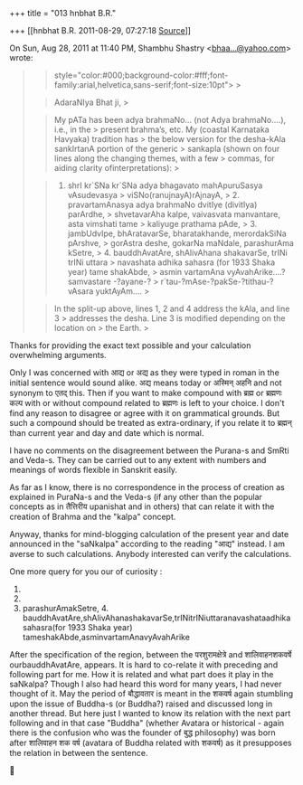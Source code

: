 +++
title = "013 hnbhat B.R."

+++
[[hnbhat B.R.	2011-08-29, 07:27:18 [Source](https://groups.google.com/g/samskrita/c/bg6qj2kX5Ro)]]



On Sun, Aug 28, 2011 at 11:40 PM, Shambhu Shastry \<[bhaa...@yahoo.com]()\> wrote:  

> 
> >  style="color:#000;background-color:#fff;font-family:arial,helvetica,sans-serif;font-size:10pt"> >
> 
> > 
> > AdaraNIya Bhat ji, >
> 
> > 
> >   
> > 
> > 
> > My pATa has been adya brahmaNo… (not Adya brahmaNo….), i.e., in the > present brahma’s, etc. My (coastal Karnataka Havyaka) tradition has > the below version for the desha-kAla sankIrtanA portion of the generic > sankapla (shown on four lines along the changing themes, with a few > commas, for aiding clarity ofinterpretations): >
> 
> > 
> > 
> > 1.  shrI kr\`SNa kr\`SNa adya bhagavato mahApuruSasya vAsudevasya >     viSNo(ranujnayA)rAjnayA, > 2.  pravartamAnasya adya brahmaNo dvitIye (divitIya) parArdhe, >     shvetavarAha kalpe, vaivasvata manvantare, asta vimshati tame >     kaliyuge prathama pAde, > 3.  jambUdvIpe, bhAratavarSe, bharatakhande, merordakSiNa pArshve, >     gorAstra deshe, gokarNa maNdale, parashurAma kSetre, > 4.  bauddhAvatAre, shAlivAhana shakavarSe, trINi trINi uttara >     navashata adhika sahasra (for 1933 Shaka year) tame shakAbde, >     asmin vartamAna vyAvahArike….?samvastare -?ayane-? >     r\`tau-?mAse-?pakSe-?tithau-?vAsara yuktAyAm…. >
> 
> > 
> > 
> > In the split-up above, lines 1, 2 and 4 address the kAla, and line 3 > addresses the desha. Line 3 is modified depending on the location on > the Earth. >
> 
> > 
> > 
> > 
> > 
> > 
> > 

  

  

Thanks for providing the exact text possible and your calculation overwhelming arguments.

  

Only I was concerned with आद्य or अद्य as they were typed in roman in the initial sentence would sound alike. अद्य means today or अस्मिन् अहनि and not synonym to एतद् this. Then if you want to make compound with ब्रह्म or ब्रह्मणः कल्प with or without compound related to ब्रह्मणः is left to your choice. I don't find any reason to disagree or agree with it on grammatical grounds. But such a compound should be treated as extra-ordinary, if you relate it to ब्रह्मन् than current year and day and date which is normal.

  

I have no comments on the disagreement between the Purana-s and SmRti and Veda-s. They can be carried out to any extent with numbers and meanings of words flexible in Sanskrit easily.

  

As far as I know, there is no correspondence in the process of creation as explained in PuraNa-s and the Veda-s (if any other than the popular concepts as in तैत्तिरीय upanishat and in others) that can relate it with the creation of Brahma and the "kalpa" concept.

  

Anyway, thanks for mind-blogging calculation of the present year and date announced in the "saNkalpa" according to the reading "आद्य" instead. I am averse to such calculations. Anybody interested can verify the calculations.

  

One more query for you our of curiosity :

1.    
2.    
3.  parashurAmakSetre, 4.  bauddhAvatAre,shAlivAhanashakavarSe,trINitrINiuttaranavashataadhikasahasra(for
    1933 Shaka year) tameshakAbde,asminvartamAnavyAvahArike

After the specification of the region, between the परशुरामक्षेत्रे and शालिवाहनशकवर्षे ourbauddhAvatAre, appears. It is hard to co-relate it with preceding and following part for me. How it is related and what part does it play in the saNkalpa? Though I also had heard this word for many years, I had never thought of it. May the period of बौद्धावतार is meant in the शकवर्ष again stumbling upon the issue of Buddha-s (or Buddha?) raised and discussed long in another thread. But here just I wanted to know its relation with the next part following and in that case "Buddha" (whether Avatara or historical - again there is the confusion who was the founder of बुद्ध philosophy) was born after शालिवाहन शक वर्ष (avatara of Buddha related with शकवर्ष) as it presupposes the relation in between the sentence.



